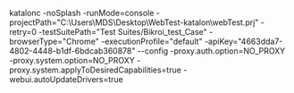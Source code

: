 katalonc -noSplash -runMode=console -projectPath="C:\Users\MDS\Desktop\WebTest-katalon\webTest.prj" -retry=0 -testSuitePath="Test Suites/Bikroi_test_Case" -browserType="Chrome" -executionProfile="default" -apiKey="4663dda7-4802-4448-b1df-6bdcab360878" --config -proxy.auth.option=NO_PROXY -proxy.system.option=NO_PROXY -proxy.system.applyToDesiredCapabilities=true -webui.autoUpdateDrivers=true
